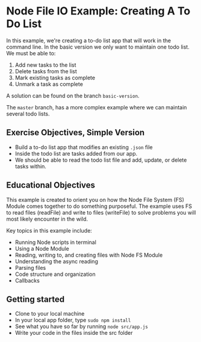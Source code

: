 # Node File IO Example: Creating A To Do List

In this example, we're creating a to-do list app that will work in the command line. In the basic version we only want to maintain one todo list. We must be able to:

1. Add new tasks to the list
2. Delete tasks from the list
3. Mark existing tasks as complete
4. Unmark a task as complete

A solution can be found on the branch `basic-version`.

The `master` branch, has a more complex example where we can maintain several todo lists.

## Exercise Objectives, Simple Version

- Build a to-do list app that modifies an existing `.json` file
- Inside the todo list are tasks added from our app.
- We should be able to read the todo list file and add, update, or delete tasks within.

## Educational Objectives

This example is created to orient you on how the Node File System (FS) Module comes together to do something purposeful.  The example uses FS to read files (readFile) and write to files (writeFile) to solve problems you will most likely encounter in the wild.  

Key topics in this example include:

- Running Node scripts in terminal
- Using a Node Module
- Reading, writing to, and creating files with Node FS Module
- Understanding the async reading
- Parsing files
- Code structure and organization
- Callbacks


## Getting started

- Clone to your local machine
- In your local app folder, type `sudo npm install`
- See what you have so far by running `node src/app.js`
- Write your code in the files inside the src folder
